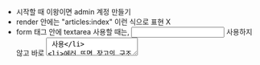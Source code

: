 - 시작할 때 이왕이면 admin 계정 만들기
- render 안에는 "articles:index" 이런 식으로 표현 X
- form 태그 안에 textarea 사용할 때는, <input> 사용하지 않고 바로 <textarea> 사용
- 에러 뜨면 장고의 구조 (url에서 요청 받아서, views 갔다가, model 가서 DB에 접근하고, ...) 생각해보기
- 
